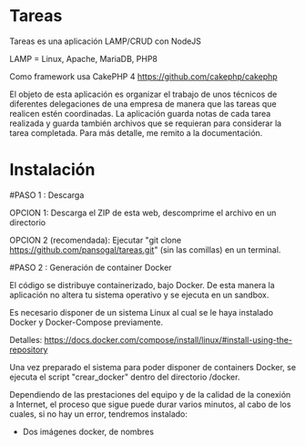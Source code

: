 # Tareas

Tareas es una aplicación LAMP/CRUD con NodeJS

LAMP = Linux, Apache, MariaDB, PHP8

Como framework usa CakePHP 4 https://github.com/cakephp/cakephp

El objeto de esta aplicación es organizar el trabajo de unos técnicos de diferentes delegaciones de una empresa de manera que las tareas que realicen estén coordinadas. 
La aplicación guarda notas de cada tarea realizada y guarda también archivos que se requieran para considerar la tarea completada. 
Para más detalle, me remito a la documentación. 

# Instalación

#PASO 1 : Descarga

OPCION 1: Descarga el ZIP de esta web, descomprime el archivo en un directorio

OPCION 2 (recomendada): Ejecutar "git clone https://github.com/pansogal/tareas.git" (sin las comillas) en un terminal.


#PASO 2 : Generación de container Docker 

El código se distribuye containerizado, bajo Docker. De esta manera la aplicación no altera tu sistema operativo y se ejecuta en un sandbox.

Es necesario disponer de un sistema Linux al cual se le haya instalado Docker y Docker-Compose previamente. 

Detalles: https://docs.docker.com/compose/install/linux/#install-using-the-repository


Una vez preparado el sistema para poder disponer de containers Docker, se ejecuta el script "crear_docker" dentro del directorio /docker.

Dependiendo de las prestaciones del equipo y de la calidad de la conexión a Internet, el proceso que sigue puede durar varios minutos, al cabo de los cuales, si no hay un error, tendremos instalado: 

- Dos imágenes docker, de nombres 



